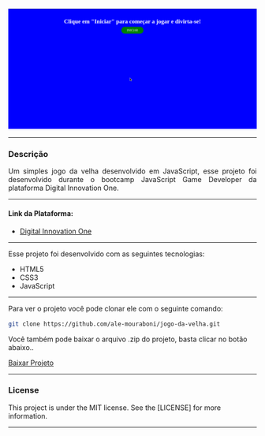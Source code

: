 ![Demo](readme/demo.gif)

---

<div style="text-align: justify">

### Descrição
Um simples jogo da velha desenvolvido em JavaScript, esse projeto foi desenvolvido durante o bootcamp JavaScript Game Developer da plataforma Digital Innovation One.

</div>

---

#### Link da Plataforma:

* [Digital Innovation One](https://digitalinnovation.one/)

---

Esse projeto foi desenvolvido com as seguintes tecnologias:
* HTML5
* CSS3
* JavaScript

---

Para ver o projeto você pode clonar ele com o seguinte comando:    

```sh
git clone https://github.com/ale-mouraboni/jogo-da-velha.git
```  
  
Você também pode baixar o arquivo .zip do projeto, basta clicar no botão abaixo..  
  
[Baixar Projeto](https://github.com/ale-mouraboni/jogo-da-velha/archive/refs/heads/main.zip)

---

### License
This project is under the MIT license. See the [LICENSE] for more information.

---